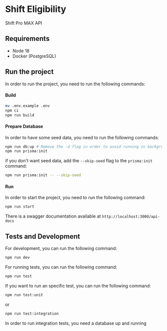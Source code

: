 # Shift Eligibility

Shift Pro MAX API

## Requirements

- Node 18
- Docker (PostgreSQL)
  
## Run the project

In order to run the project, you need to run the following commands:

#### Build
```bash
mv .env.example .env
npm ci
npm run build
```
#### Prepare Database
In order to have some seed data, you need to run the following commands:
```bash
npm run db:up # Remove the -d flag in order to avoid running in background
npm run prisma:init  
```

if you don't want seed data, add the `--skip-seed` flag to the `prisma:init` command:

```bash
npm run prisma:init -- --skip-seed
```
#### Run #####
In order to start the project, you need to run the following command:
```bash
npm run start
```
There is a swagger documentation available at `http://localhost:3000/api-docs`
## Tests and Development ##
For development, you can run the following command:
```bash
npm run dev
```

For running tests, you can run the following command:
```bash
npm run test
```

If you want to run an specific test, you can run the following command:
```bash
npm run test:unit
```

or

```bash
npm run test:integration
```

In order to run integration tests, you need a database up and running